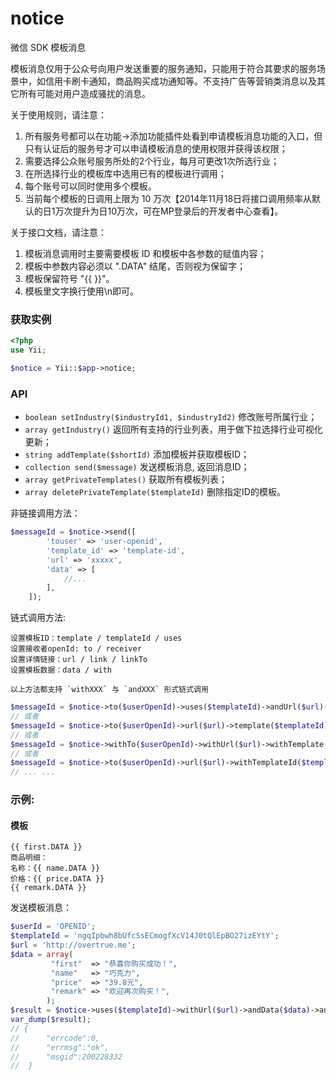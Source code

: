 # notice
微信 SDK 模板消息

模板消息仅用于公众号向用户发送重要的服务通知，只能用于符合其要求的服务场景中，如信用卡刷卡通知，商品购买成功通知等。不支持广告等营销类消息以及其它所有可能对用户造成骚扰的消息。

关于使用规则，请注意：

1. 所有服务号都可以在功能->添加功能插件处看到申请模板消息功能的入口，但只有认证后的服务号才可以申请模板消息的使用权限并获得该权限；
2. 需要选择公众账号服务所处的2个行业，每月可更改1次所选行业；
3. 在所选择行业的模板库中选用已有的模板进行调用；
4. 每个账号可以同时使用多个模板。
5. 当前每个模板的日调用上限为 10 万次【2014年11月18日将接口调用频率从默认的日1万次提升为日10万次，可在MP登录后的开发者中心查看】。

关于接口文档，请注意：

1. 模板消息调用时主要需要模板 ID 和模板中各参数的赋值内容；
2. 模板中参数内容必须以 ".DATA" 结尾，否则视为保留字；
3. 模板保留符号 "\{\{ \}\}"。
4. 模板里文字换行使用\n即可。


### 获取实例

```php
<?php
use Yii;

$notice = Yii::$app->notice;
```

### API

* `boolean setIndustry($industryId1, $industryId2)` 修改账号所属行业；
* `array getIndustry()` 返回所有支持的行业列表，用于做下拉选择行业可视化更新；
* `string addTemplate($shortId)` 添加模板并获取模板ID；
* `collection send($message)` 发送模板消息, 返回消息ID；
* `array getPrivateTemplates()` 获取所有模板列表；
* `array deletePrivateTemplate($templateId)` 删除指定ID的模板。

非链接调用方法：

```php
$messageId = $notice->send([
        'touser' => 'user-openid',
        'template_id' => 'template-id',
        'url' => 'xxxxx',
        'data' => [
            //...
        ],
    ]);
```

链式调用方法:

```text
设置模板ID：template / templateId / uses
设置接收者openId: to / receiver
设置详情链接：url / link / linkTo
设置模板数据：data / with

以上方法都支持 `withXXX` 与 `andXXX` 形式链式调用
```

```php
$messageId = $notice->to($userOpenId)->uses($templateId)->andUrl($url)->data($data)->send();
// 或者
$messageId = $notice->to($userOpenId)->url($url)->template($templateId)->andData($data)->send();
// 或者
$messageId = $notice->withTo($userOpenId)->withUrl($url)->withTemplate($templateId)->withData($data)->send();
// 或者
$messageId = $notice->to($userOpenId)->url($url)->withTemplateId($templateId)->send();
// ... ...
```

### 示例:

#### 模板

```text
{{ first.DATA }}
商品明细：
名称：{{ name.DATA }}
价格：{{ price.DATA }}
{{ remark.DATA }}
```

发送模板消息：

```php
$userId = 'OPENID';
$templateId = 'ngqIpbwh8bUfcSsECmogfXcV14J0tQlEpBO27izEYtY';
$url = 'http://overtrue.me';
$data = array(
         "first"  => "恭喜你购买成功！",
         "name"   => "巧克力",
         "price"  => "39.8元",
         "remark" => "欢迎再次购买！",
        );
$result = $notice->uses($templateId)->withUrl($url)->andData($data)->andReceiver($userId)->send();
var_dump($result);
// {
//      "errcode":0,
//      "errmsg":"ok",
//      "msgid":200228332
//  }
```